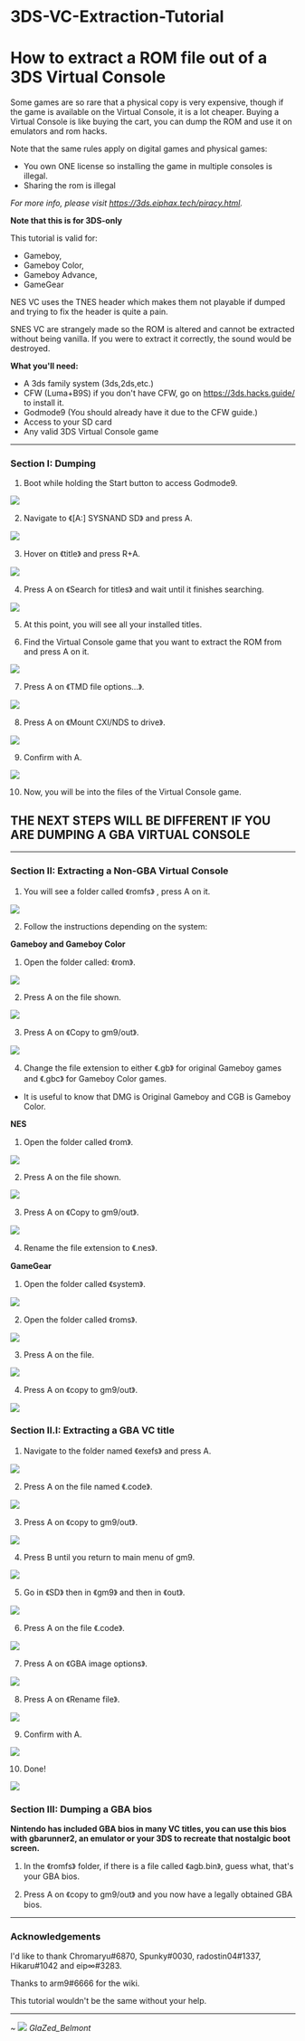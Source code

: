# 3DS-VC-Extraction-Tutorial

# How to extract a ROM file out of a 3DS Virtual Console

Some games are so rare that a physical copy is very expensive, though if the game is available on the Virtual Console, it is a lot cheaper. Buying a Virtual Console is like buying the cart, you can dump the ROM and use it on emulators and rom hacks. 

Note that the same rules apply on digital games and physical games:
- You own ONE license so installing the game in multiple consoles is illegal.
- Sharing the rom is illegal

_For more info, please visit https://3ds.eiphax.tech/piracy.html._

**Note that this is for 3DS-only**

This tutorial is valid for: 
- Gameboy,
- Gameboy Color,
- Gameboy Advance,
- GameGear

NES VC uses the TNES header which makes them not playable if dumped and trying to fix the header is quite a pain.

SNES VC are strangely made so the ROM is altered and cannot be extracted without being vanilla. If you were to extract it correctly, the sound would be destroyed.



 **What you'll need:**
- A 3ds family system (3ds,2ds,etc.)
- CFW (Luma+B9S) if you don't have CFW, go on https://3ds.hacks.guide/ to install it.
- Godmode9 (You should already have it due to the CFW guide.)
- Access to your SD card
- Any valid 3DS Virtual Console game

***

### Section I: Dumping

1. Boot while holding the Start button to access Godmode9. 

![](https://i.imgur.com/feXDLre.png)

2. Navigate to 《[A:] SYSNAND SD》 and press A.

![](https://i.imgur.com/mekBeB2.png)

3. Hover on 《title》 and press R+A.

![](https://i.imgur.com/kvrNZ74.png)

4. Press A on 《Search for titles》 and wait until it finishes searching.

![](https://i.imgur.com/yZzUGgi.png)

5. At this point, you will see all your installed titles.

6. Find the Virtual Console game that you want to extract the ROM from and press A on it.

![](https://i.imgur.com/vA2UTXo.png)

7. Press A on 《TMD file options...》.
 
![](https://i.imgur.com/m2vcAAu.png) 

8. Press A on 《Mount CXI/NDS to drive》.

![](https://i.imgur.com/yvYXUFo.png) 

9. Confirm with A.

![](https://i.imgur.com/ZSTWP2T.png)

10. Now, you will be into the files of the Virtual Console game.

## **THE NEXT STEPS WILL BE DIFFERENT IF YOU ARE DUMPING A GBA VIRTUAL CONSOLE**

***

### Section II: Extracting a Non-GBA Virtual Console

1. You will see a folder called 《romfs》 , press A on it.

![](https://i.imgur.com/z7kFzl6.png)

2. Follow the instructions depending on the system:

**Gameboy and Gameboy Color**

 1. Open the folder called: 《rom》.

![](https://i.imgur.com/eufTmQK.png)

2. Press A on the file shown.

![](https://i.imgur.com/FxWxCm1.png)

3. Press A on 《Copy to gm9/out》.

![](https://i.imgur.com/gYtnIxQ.png)

4. Change the file extension to either 《.gb》 for original Gameboy games and 《.gbc》 for Gameboy Color games.
 
- It is useful to know that DMG is Original Gameboy and CGB is Gameboy Color.

**NES**

1. Open the folder called 《rom》.

![](https://i.imgur.com/WosubKW.png)

2. Press A on the file shown. 

![](https://i.imgur.com/kzfbYeE.png)

3. Press A on 《Copy to gm9/out》.

![](https://i.imgur.com/vzCZZcq.png)

4. Rename the file extension to 《.nes》.

**GameGear**

1. Open the folder called 《system》.

![](https://i.imgur.com/NUVx4CD.png)

2. Open the folder called 《roms》.

![](https://i.imgur.com/mGHt92x.png)

3. Press A on the file.

![](https://i.imgur.com/ENVAvPO.png)

4. Press A on 《copy to gm9/out》.

![](https://i.imgur.com/n1jI4sD.png)

### Section II.I: Extracting a GBA VC title 

1. Navigate to the folder named 《exefs》 and press A.

![](https://i.imgur.com/61aLxV4.png)

2. Press A on the file named 《.code》.

![](https://i.imgur.com/FkEIgTh.png)

3. Press A on 《copy to gm9/out》.

![](https://i.imgur.com/DaCts1B.png)

4. Press B until you return to main menu of gm9.

![](https://i.imgur.com/feXDLre.png)

5. Go in 《SD》 then in 《gm9》 and then in 《out》.

![](https://i.imgur.com/0aBfyru.png)

6. Press A on the file 《.code》.

![](https://i.imgur.com/RWKcn5p.png)

7. Press A on 《GBA image options》.

![](https://i.imgur.com/76fKTn2.png)

8. Press A on 《Rename file》.

![](https://i.imgur.com/z5H012n.png)

9. Confirm with A.

![](https://i.imgur.com/kNlfjt0.png)

10. Done!

![](https://i.imgur.com/OVJcbfG.png)

### Section III: Dumping a GBA bios

**Nintendo has included GBA bios in many VC titles, you can use this bios with gbarunner2, an emulator or your 3DS to recreate that nostalgic boot screen.**

1. In the 《romfs》 folder, if there is a file called 《agb.bin》, guess what, that's your GBA bios.

2. Press A on 《copy to gm9/out》 and you now have a legally obtained GBA bios.


***

### Acknowledgements
I'd like to thank Chromaryu#6870, Spunky#0030, radostin04#1337, Hikaru#1042 and eip∞#3283.

Thanks to arm9#6666 for the wiki.

 This tutorial wouldn't be the same without your help. 

***

_~_ ![](https://i.imgur.com/s2O6pJd.png) _GlaZed_Belmont_

